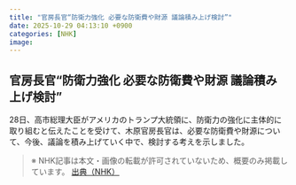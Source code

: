 ```yaml
---
title: "官房長官“防衛力強化 必要な防衛費や財源 議論積み上げ検討”"
date: 2025-10-29 04:13:10 +0900
categories: [NHK]
image: 
---
```

## 官房長官“防衛力強化 必要な防衛費や財源 議論積み上げ検討”

28日、高市総理大臣がアメリカのトランプ大統領に、防衛力の強化に主体的に取り組むと伝えたことを受けて、木原官房長官は、必要な防衛費や財源について、今後、議論を積み上げていく中で、検討する考えを示しました。

> ※ NHK記事は本文・画像の転載が許可されていないため、概要のみ掲載しています。
[出典（NHK）](http://www3.nhk.or.jp/news/html/20251029/k10014962151000.html)
